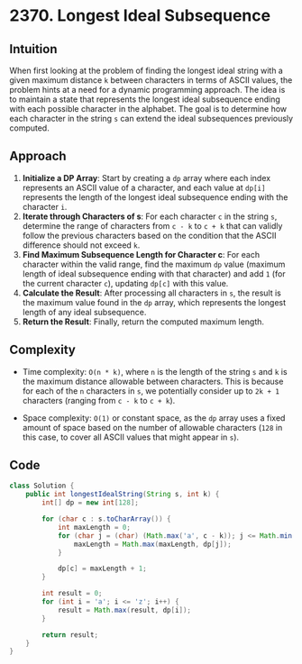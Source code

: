 # 2370. Longest Ideal Subsequence

## Intuition

When first looking at the problem of finding the longest ideal string with a given maximum distance `k` between characters in terms of ASCII values, the problem hints at a need for a dynamic programming approach. The idea is to maintain a state that represents the longest ideal subsequence ending with each possible character in the alphabet. The goal is to determine how each character in the string `s` can extend the ideal subsequences previously computed.

## Approach

1. **Initialize a DP Array**: Start by creating a `dp` array where each index represents an ASCII value of a character, and each value at `dp[i]` represents the length of the longest ideal subsequence ending with the character `i`.
2. **Iterate through Characters of s**: For each character `c` in the string `s`, determine the range of characters from `c - k` to `c + k` that can validly follow the previous characters based on the condition that the ASCII difference should not exceed `k`.
3. **Find Maximum Subsequence Length for Character c**: For each character within the valid range, find the maximum `dp` value (maximum length of ideal subsequence ending with that character) and add `1` (for the current character `c`), updating `dp[c]` with this value.
4. **Calculate the Result**: After processing all characters in `s`, the result is the maximum value found in the `dp` array, which represents the longest length of any ideal subsequence.
5. **Return the Result**: Finally, return the computed maximum length.

## Complexity

- Time complexity: `O(n * k)`, where `n` is the length of the string `s` and `k` is the maximum distance allowable between characters. This is because for each of the `n` characters in `s`, we potentially consider up to `2k + 1` characters (ranging from `c - k` to `c + k`).

- Space complexity: `O(1)` or constant space, as the `dp` array uses a fixed amount of space based on the number of allowable characters (`128` in this case, to cover all ASCII values that might appear in `s`).

## Code

```java
class Solution {
    public int longestIdealString(String s, int k) {
        int[] dp = new int[128];

        for (char c : s.toCharArray()) {
            int maxLength = 0;
            for (char j = (char) (Math.max('a', c - k)); j <= Math.min('z', c + k); j++) {
                maxLength = Math.max(maxLength, dp[j]);
            }

            dp[c] = maxLength + 1;
        }

        int result = 0;
        for (int i = 'a'; i <= 'z'; i++) {
            result = Math.max(result, dp[i]);
        }

        return result;
    }
}
```
